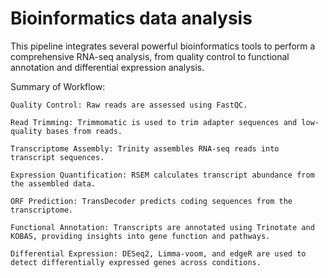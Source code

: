 # Bioinformatics data analysis
This pipeline integrates several powerful bioinformatics tools to perform a comprehensive RNA-seq analysis, from quality control to functional annotation and differential expression analysis.

Summary of Workflow:

    Quality Control: Raw reads are assessed using FastQC.

    Read Trimming: Trimmomatic is used to trim adapter sequences and low-quality bases from reads.

    Transcriptome Assembly: Trinity assembles RNA-seq reads into transcript sequences.

    Expression Quantification: RSEM calculates transcript abundance from the assembled data.

    ORF Prediction: TransDecoder predicts coding sequences from the transcriptome.

    Functional Annotation: Transcripts are annotated using Trinotate and KOBAS, providing insights into gene function and pathways.

    Differential Expression: DESeq2, Limma-voom, and edgeR are used to detect differentially expressed genes across conditions.
